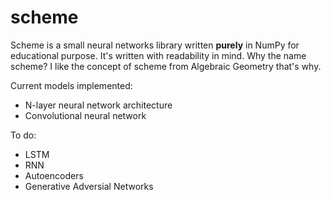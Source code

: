 # scheme

Scheme is a small neural networks library written **purely** in NumPy for educational purpose. It's written with readability in mind.
Why the name scheme? I like the concept of scheme from Algebraic Geometry that's why. 

Current models implemented:
- N-layer neural network architecture
- Convolutional neural network 

To do:
- LSTM
- RNN
- Autoencoders 
- Generative Adversial Networks
